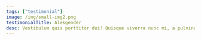 ```yaml
---
tags: ["testimonial"]
image: /img/small-img2.png
testimonialTitle: Alekgender
desc: Vestibulum quis porttitor dui! Quisque viverra nunc mi, a pulvinar purus condimentum a. Aliquam condimentum mattis neque sed pretium
---
```

